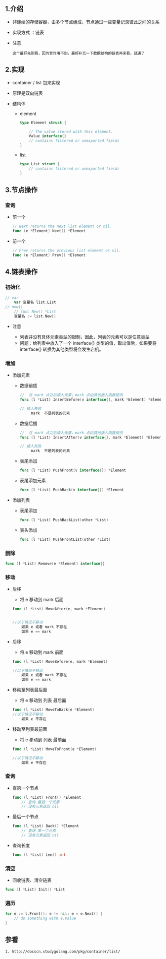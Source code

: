 ## 1.介绍

*    非连续的存储容器，由多个节点组成，节点通过一些变量记录彼此之间的关系 

*   实现方式 ：链表

*   注意

    ```
    这个最好先别看，因为暂时用不到，最好补充一下数据结构的链表再来看，就通了
    ```

## 2.实现

*    container / list 包来实现 

*    原理是双向链表 

*   结构体

    *   element

        ```go
        type Element struct {
        
            // The value stored with this element.
            Value interface{}
            // contains filtered or unexported fields
        }
        ```

    *   list

        ```go
        type List struct {
            // contains filtered or unexported fields
        }
        ```

        

## 3.节点操作

### 查询

*   前一个

    ```go
    // Next returns the next list element or nil. 
    func (e *Element) Next() *Element
    
    ```

*   前一个

    ```go
    // Prev returns the previous list element or nil. 
    func (e *Element) Prev() *Element
    ```

    

## 4.链表操作

### 初始化

```go
// var
	var 变量名 list.List
// new()
    // func New() *List 
    变量名 := list.New()
```

*   注意

    *    列表并没有具体元素类型的限制，因此，列表的元素可以是任意类型 
    *    问题：给列表中放入了一个 interface{} 类型的值，取出值后，如果要将 interface{} 转换为其他类型将会发生宕机。  

### 增加

*   添加元素

    *   数据前插

        ```go
        //  在 mark 点之后插入元素，mark 点由其他插入函数提供 
        func (l *List) InsertBefore(v interface{}, mark *Element) *Element
        
        // 插入失败
        	 mark  不是列表的元素
        ```

    *   数据后插

        ```go
        //  在 mark 点之后插入元素，mark 点由其他插入函数提供 
        func (l *List) InsertAfter(v interface{}, mark *Element) *Element
        
        // 插入失败
        	 mark  不是列表的元素
        ```

    *   表尾添加

        ```go
        func (l *List) PushFront(v interface{}) *Element
        ```

    *   表尾添加元素

        ```go
        func (l *List) PushBack(v interface{}) *Element
        ```

*   添加列表

    *   表尾添加

        ```go
        func (l *List) PushBackList(other *List)
        ```

    *   表头添加

        ```go
        func (l *List) PushFrontList(other *List)
        ```


### 删除

```go
func (l *List) Remove(e *Element) interface{}
```

### 移动

*   后移

    *   将 e 移动到 mark 后面

    ```go
    func (l *List) MoveAfter(e, mark *Element)
    
    
    //以下情况不移动
        如果 e 或者 mark 不存在
        如果 e == mark
    ```

    

*   后移

    *   将 e 移动到 mark 前面

    ```go
    func (l *List) MoveBefore(e, mark *Element)
    
    //以下情况不移动
        如果 e 或者 mark 不存在
        如果 e == mark
    ```

    

*   移动至列表最后面

    *   将 e 移动到 列表 最后面

    ```go
    func (l *List) MoveToBack(e *Element)
    //以下情况不移动
        如果 e 不存在
    ```

    

*   移动至列表最前面

    *   将 e 移动到 列表 最前面

    ```go
    func (l *List) MoveToFront(e *Element)
    
    //以下情况不移动
        如果 e 不存在
    ```

### 查询

*   查第一个节点

    ```go
    func (l *List) Front() *Element
    	// 查询 最后一个元素 
    	// 没有元素返回 nil
    ```

    

*   最后一个节点

    ```go
    func (l *List) Back() *Element
    	// 查询 第一个元素 
    	// 没有元素返回 nil
    ```

*   查询长度

    ```go
    func (l *List) Len() int
    ```

### 清空

*   回收链表、清空链表

```go
func (l *List) Init() *List
```

### 遍历

```go
for e := l.Front(); e != nil; e = e.Next() {
	// do something with e.Value
}
```



## 参看

```ho
1. http://docscn.studygolang.com/pkg/container/list/
```






